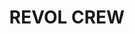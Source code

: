 	
<HTML>
<HEAD>
</HEAD>
<BODY BACKGROUND="e75659621ccec0a3d803c5803817297e.jpg">
<H1  size="20"align="center">REVOL CREW</H1>
</BODY>
</HTML>
